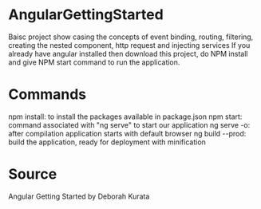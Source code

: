 # AngularGettingStarted
Baisc project show casing the concepts of event binding, routing, filtering, creating the nested component, http request and injecting services
If you already have angular installed then download this project, do NPM install and give NPM start command to run the application.

# Commands
npm install: to install the packages available in package.json
npm start: command associated with "ng serve" to start our application
ng serve -o: after compilation application starts with default browser
ng build --prod: build the application, ready for deployment with minification

# Source
Angular Getting Started by Deborah Kurata
